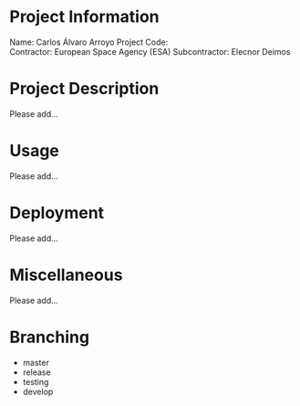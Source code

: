 # Project Information
Name: Carlos Álvaro Arroyo
Project Code:   
Contractor: European Space Agency (ESA)
Subcontractor: Elecnor Deimos


# Project Description
Please add...


# Usage
Please add...


# Deployment
Please add...


# Miscellaneous
Please add...
  

# Branching
- master
- release
- testing
- develop
